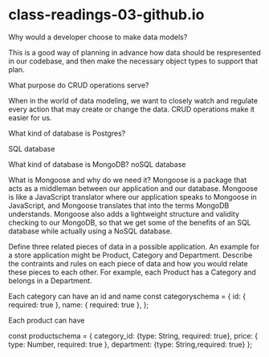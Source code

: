 # class-readings-03-github.io


Why would a developer choose to make data models?

This is a good way of planning in advance how data should be respresented in our codebase, 
and then make the necessary object types to support that plan.


What purpose do CRUD operations serve?

When in the world of data modeling, we want to closely watch and regulate every action that may create or change the data.
CRUD operations make it easier for us.



What kind of database is Postgres? 

SQL database

What kind of database is MongoDB?
noSQL database

What is Mongoose and why do we need it?
Mongoose is a package that acts as a middleman between our application and our database. 
Mongoose is like a JavaScript translator where our application speaks to Mongoose in JavaScript, 
and Mongoose translates that into the terms MongoDB understands. Mongoose also adds a lightweight 
structure and validity checking to our MongoDB, so that we get some of the benefits of an SQL 
database while actually using a NoSQL database.


Define three related pieces of data in a possible application. 
An example for a store application might be Product, Category and Department.
Describe the contraints and rules on each piece of data and how you would relate these pieces to each other. 
For example, each Product has a Category and belongs in a Department.

Each category can have an id and name
const categoryschema = {
      id: { required: true },
      name: { required: true },
    };
    
Each product can have

const productschema = {
      category_id: {type: String, required: true},
      price: { type: Number, required: true },
      department: {type: String,required: true}
    };

